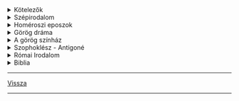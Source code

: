 <link rel='stylesheet' href='../../css/styles.css'/>

<details>
<summary>Kötelezők</summary>

---

### Memoriter

- Homérosz: Odüsszeia (első sortól a tizedik sorig)
- Szophoklész: Antigoné (Sok van, mint csodálatos)
- Ó Magyar Mária: Siralom
- Halotti beszéd és könyörgés: (részlet)
- Janus Pannonius: Pannonia dícsérete
- Ballasi Bálint: Egy katona ének
- Shakespeare: Rómeó és Júlia (részlet)

### Kötelező irodalom

- Biblia (részlet)
- Homérosz: Odüsszeia
- Szophoklész: Antigoné
- Shakespeare: Rómeó és Júlia
- Zrínyi Miklós: Szigeti veszedelem

---

</details>

<details>
<summary>Szépirodalom</summary>

---

### Eredete szerint
- nép költészet
- mű költészet

### Műneme szerint
- Epika
- Líra
- Dráma

#### ***Epika***:
eseménysort, történetet elbeszélő műfajok csoportja.
- Anegdota
- Ballada
- Elbeszélő költemény
- Életkép
- Eposz
- Mese
- Mítosz
- Monda
- Regény
- Elbeszélés
>
#### ***Líra***:
Az ember belső világát, érzelmeit, hangulatát, gondolatait kifejező műfajok csoportja.
- Dal
- Elégia
- Epigramma
- Óda (himnusz)
- Tájleíró költemény
- Rapszódia

##### Lírai művek:
mivel kevés a cselekmény, a hangulatváltás, a gondolati ív és az érzelmi hullámlás adhatja a szerkezetet.

#### ***Dráma***:
Az eseménysort a szerplők jellemét a mű mondanivalóját, dialógusokból ismerjük meg.
- Tragédia
- Komédia
- Tragikomédia

### Hangneme szerint
- Humoros: jellem komikum, helyzetkomikum
- Gúnyos: Irónia, Szatíra
- Patetikus: Szenvedélyes
- Tárgyilagos

### Forma szeint
- Vers
- Próza

### Rímelés
Hangzásbeli, többnyire sorvégi összecsengés a szövegben. A rímelő két sor, rím párt alkot.
#### ***Rím képlet***:
- A A B B: páros rím
- A A A A: csoport rím
- A B A B: kereszt rím
- A B B A: ölelkező rím

#### ***Alliteráció***:
A szavak kezdőbetűinek összecsengése.

#### ***Szerkezet (kompozíció)***:
A mű részeinek egységbe rendezése.

### Epikus drámai művek
- Expozíció
- Bonyodalom
- Kibontakozás
- Tetőpont
- Megoldás

---

</details>

<details>
<summary>Homéroszi eposzok</summary>

---

### Eposz

Az eposz verses nagyepikai műfaj, mely egy egész közösségre kiható nagy jelentőségű eseményt dolgoz fel, illetve az esemény azzá válik az eposzi ábrázolás során. Az eposz az epika műnemébe tartozó, nagy terjedelmű elbeszélő költemény.

### Az eposzi kellékek

- invokáció (segélykérés): az eposz kezdősora, melyben a múzsát (görög: Kalliopné) szólítja meg, hogy elnyerje támogatását 
- propozíció (témamegjelölés): A segélykéréshez kapcsolódó, kettős szerepű eposzi kellék. Az elbeszélő megjelöli, hogy minek az elbeszéléséhez kéri a múzsa támogatását.
- in medias res (a dolgok közepébe vágó kezdés)
- enumeráció (seregszemle): felsorolja a szemben álló feleket
- epitheton ornans (állandó eposzi jelzők): szószerkezetek, melyekben a jelző és a jelzett szó kapcsolata állandósul, megkönnyítve a megjegyzést. Pl.: leleményes Oüsszeusz, jóeszű Télemakhosz, szilárdszívű Pénelopia.
- deus ex machina (isteni gépezet): csodás elemek, természetfeletti, ...... az emberek életébe 

### Homéroszi kérdés

Az eposzok szerzője azonos vagy eltérő a hagyomány mindkettőt Homérosznak tulajdonítja, de a mai irodalom tudomány szerint az Odüsszeia szerzője 1 emberöltővel később élt mint az Iliászé.
- a világképek összehasonlítása
- az Odüsszeiában az istenek szerepe korlátozottabb
- az Iliász hősei kelet felé, az Odüsszeiáé nyugatra tájékozódnak.

Mindkét mű a trójai mondakörből merítette témáját.

## Iliász

Keletkezése: kr.e. 8.sz.

A trójai háború 10 évéből 52 napos szakaszt emel ki. A középpontban Achilleus áll és az ő haragja.

Verselése: időmértékes, 15700 hexameterből áll.

Szerkezete: 24 ének, lineárisan előremutató a cselekmény.

Embereszmény: Achilleus a hősi halállal megszerezhető dicsőséget választja a hosszú békés, de névetelen, dicstelen élet helyett. A katonai erényekben, harci dicsőségekben megtestesülő emberi nagyság a homéroszi kor nemesség ideálja volt.

## Odüsszeia

Keletkezése: kr.e. 8.sz. végén

Témája: a trójai háború után, Odüsszueusz bolyongása, 10 évig tartó küzdelme a hazatérésért.

Verselése: időmértékes 12110 hexameterből áll

A hősköltemény jelen ideje 40 nap. Ennyi idő telik el a cselekmény megindulása (a hős hazatérését) elhatározó istengyűlés és befejeződés (Itthakai békekötés) között.

Szerkezete: 24 ének, ezen belül az 1 és 12 ének Odüsszeusz kalandos utazása, 13 és 24 ének a hazatérése. (9-12 kalandok, 1-4 Itthaka, 5-8 Kalipszo nimfánál)

Odüsszeusz kalandjai:

- a kikónok városában
- a lótusszedők földjén
- a küklopsz kaland
- Aiolié szigetén
- iaisztvégonok pusztítása
- Aiaié szigetén
- alvilág
- találkozás a szirénekkel
- Szküla és Kharübdóisz
- Éeliosz marháinak megdézsmálása

Embereszménye: a sokat tapasztalt, bölcs, leleményes, másokkal is törődő Oüsszeusz, aki saját sorsának irányítója, a polisz polgárság eszménye. 

---

</details>

<details>
<summary>Görög dráma</summary>

---

Eredete: vallási szertartásokhoz vezethető vissza, a Dionuszosz kultuszhoz kapcsolódik.

#### Dionüszosz
A bor, mámor és a szőlőművelés Istene.
Több ünnepe is volt, a legnagyobb januárban.
50 főből álló kórus, kardalokat adott elő, ezekben Dionuszosz sorsát, szenvedését...énekelték meg.

Dráma kialakulása felé az első lépés az lehetett, hogy a karvezető kivált a kórusból és egyedül mondott el egy részletet az énekből, amelyre a kar válaszolt.

Phestis léptette fel az első színészt.
Aiszkhülosz emelte egyről-kettőre
a három színészt Szophoklész vezette be.

A dráma tárgya is megváltozik, Dionuszosz helyét a trójai és a thébai mondakör hősei foglalják el.
minden év március - áprilisában tartották a nagy Dionüszosz ünnepet a Dionüssziát, melynek fénypontja a drámai verseny volt.
Kezdetben tragédiaköltők, később komédiaköltők is részt vettek.
A tragédiaköltők három tragédiával és egy vígjátékkal vettek részt, míg a komédiaköltők egyes kardalokkal.

---

</details>

<details>
<summary>A görög színház</summary>

---

Domboldalra építették, félkör alakú volt, lépcsőzetesen emelkedtek a padsorok a nézők számára. 
Akár 17000 ember is elfért.
A színház közpén volt a félkör alakú "színpad", a kórus helye a nézőtérrel szemben.
Egy templomot vagy egy palotát ábrázoló falat emeltek a háttérben.
A színészek álarcot hordtak, amely elárulta viselőjének nemét, hangulatát, rangját...
A női szerepeket is férfiak játszották.
Az előadások délelőtt kezdődtek és természetes világítás mellett egész nap tartották.

---

</details>

<details>
<summary>Szophoklész - Antigoné</summary>

---

Témáját a thébai mondakörből meríti.

| Szereplők |  |
| :-- | :-- |
| Antigoné<br>Iszméné | Oidipusz lányai |
| Kreon | a király |
| Haimon | Kreon fia, Antigoné vőlegénye |
| Teiresziász | a vak jós |
| Eurüdiké | Kreon felesége |
| Az őr |  |
|  |  |
| Emlegetik |  |
| Epeoklész | védte a várost |
| Polüneikész | támadta a várost |
| Oidipusz |  |

Konfliktusok rendszere:

![konfliktusok rendszere](../../images/konfliktusok_rendszere_antigone.png)

**Antigoné**: fontosak számára a szokások, a hagyományok. Határozott, magabiztos lány, makacs, megrendíthetetlen, de bátran vállalja tetteinek következményeit. Ő az egyetlen, aki a lelkiismeret parancsát életénél is drágábbnak tartja.

**Kreon**: Kreon célja, hogy a város békéjét helyre állítsa és fenntartsa. Zsarnokként viselkedik, nem hallgat senkire, nem befolyásolható, tévedhetetlennek tartja magát. A tragédia végén saját bűnei miatt omlik össze.

**Iszméné**: óvatos, törvénytisztelő, fejet hajt a zsarnok előtt, bár nem ért egyet vele. Testvérét nem segíti a temetésben, de mikor Antigonét elítélik, akkor ő bűnrészességet akar vállalni, ezt családszeretetére, becsületességére vall.

**Haimon**: bölcs, okos, érvekkel próbálja apját meggyőzni, hogy lássa be hibáit, ezzel szembe száll apjával és a kor értékrendjével. Inkább Antigonét a szerelmét választja.

**Teiresziász**: kívülálló, tárgyilagosan tud ítélni, bár vak, ő lát a "legitsztábban". Érzelmek nem befolyásolják. Biztos az érzékeiben.

---

</details>

<details>
<summary>Római Irodalom</summary>

---

Nyelve a latin, központja Róma városa volt. Más korabeli népekhez képest megkésve indult a fejlődés, de gyorsan utolérte és megelőzte őket. Az itáliai félsziget elfoglalása után, kr.e. 2. században meghódították Hellászt. Nagy hatással volt rájuk a görög kultúra, őket tekintették példaképüknek - de nem epigon irodalom.

**Aranykor**: Cicero fellépésétől Kr.e. 81.től Augustus császár haláláig Kr.u. 14.-ig. A római irodalom legnagyobb teljesítménye a polgárháborúk idején gondolták azt, hogy a zűrzavar után egy új kornak kell jönnie, ennek a reménynek a beteljesülését ünnepelték a költők az Augustus-i békében. Fontos irodalom szervező volt Maceneas.

**Ezüstkor**: Kr.u. 14-től Traianus császár haláláig 117-ig tart. A szépirodalom háttérbe szorul, helyette a történetírás kerül előtérbe.

---

</details>

<details>
    <summary>Biblia</summary>

---

A **biblia** görög eredetű szó, jelentése: könyvek
**Keresztény** és **zsidó** vallás szent könyve.

**Részei**:
- Ószövetség (39 könyv)
- Újszövetség (27 könyv)

**Szövetség jelentése**: A biblia hagyomány szerint Isten a zsidó nép ősapjával Ábrahámmal és utódaival szövetséget kötött, amit később Mózessel megerősített. Így lett a zsidóság a szövetség népe, melyet a bibliai hagyomány szerint később elárult, ezért új szövetségre volt szükség. A kereszténység szerint ez az újszövetség Jézus Krisztus által köttetett meg és mindazokra vonatkozik, akik hisznek Isten fiában a megváltóban.

**Keletkezése**: hosszú folyamat (kb.: 1500év), több helyszínen, különbözőszerzőktől.

Egységes könyvvé a niceai zsinat (325) nyilvánította a kánon jóváhagyásával.

**Kanonizáció**: annak eldöntése, hogy mi tekinthető Isten által sugalmazott szent szövegnek.

**Ószövetség**: Kr.e. 12.-2. században keletkezett, szövegek gyűjteménye

**Felépítése**:
- Mózes 5 könyve
- Világ teremtése
- Zsidó nép honfoglalása
- törvények, vallási előírások
- Szent iratok könyvei
- József története
- zsoltárok
- példabeszédek
- énekek éneke
- próféták írásai

---

</details>

---

[Vissza](../../../README.md)

---

